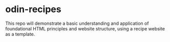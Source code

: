 # odin-recipes
This repo will demonstrate a basic understanding and application of foundational HTML principles and website structure, using a recipe website as a template. 